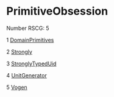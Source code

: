 <h1>PrimitiveObsession</h1>

Number RSCG: 5

   1 [DomainPrimitives](/docs/DomainPrimitives)

   2 [Strongly](/docs/Strongly)

   3 [StronglyTypedUid](/docs/StronglyTypedUid)

   4 [UnitGenerator](/docs/UnitGenerator)

   5 [Vogen](/docs/Vogen)
    